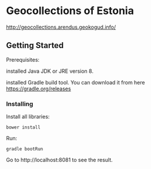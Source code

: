 # Geocollections of Estonia

http://geocollections.arendus.geokogud.info/

## Getting Started

Prerequisites:

installed Java JDK or JRE version 8.

installed Gradle build tool. You can download it from here https://gradle.org/releases

### Installing

Install all libraries:

```
bower install
```
Run:
```
gradle bootRun
```

Go to http://localhost:8081 to see the result.
